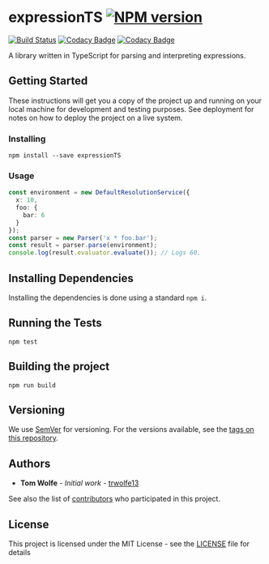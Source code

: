 # expressionTS  [![NPM version](https://badge.fury.io/js/expressionts.svg)](http://badge.fury.io/js/expressionts)

[![Build Status](https://travis-ci.org/trwolfe13/expressionTS.svg?branch=master)](https://travis-ci.org/trwolfe13/expressionTS) [![Codacy Badge](https://api.codacy.com/project/badge/Grade/a41fe0aa8b904edbbb68ce9132e44373)](https://www.codacy.com/app/trwolfe13/expressionTS?utm_source=github.com&amp;utm_medium=referral&amp;utm_content=trwolfe13/expressionTS&amp;utm_campaign=Badge_Grade) [![Codacy Badge](https://api.codacy.com/project/badge/Coverage/a41fe0aa8b904edbbb68ce9132e44373)](https://www.codacy.com/app/trwolfe13/expressionTS?utm_source=github.com&utm_medium=referral&utm_content=trwolfe13/expressionTS&utm_campaign=Badge_Coverage)

A library written in TypeScript for parsing and interpreting expressions.

## Getting Started

These instructions will get you a copy of the project up and running on your local machine for development and testing purposes. See deployment for notes on how to deploy the project on a live system.

### Installing

```batchfile
npm install --save expressionTS
```

### Usage

```typescript
const environment = new DefaultResolutionService({
  x: 10,
  foo: {
    bar: 6
  }
});
const parser = new Parser('x * foo.bar');
const result = parser.parse(environment);
console.log(result.evaluator.evaluate()); // Logs 60.
```

## Installing Dependencies

Installing the dependencies is done using a standard ```npm i```.

## Running the Tests

```shell
npm test
```

## Building the project

```shell
npm run build
```

## Versioning

We use [SemVer](http://semver.org/) for versioning. For the versions available, see the [tags on this repository](https://github.com/trwolfe13/expressionTS/tags).

## Authors

* **Tom Wolfe** - *Initial work* - [trwolfe13](https://github.com/trwolfe13)

See also the list of [contributors](https://github.com/trwolfe13/expressionTS/contributors) who participated in this project.

## License

This project is licensed under the MIT License - see the [LICENSE](LICENSE) file for details
